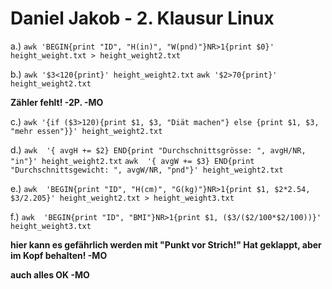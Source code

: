 # Daniel Jakob - 2. Klausur Linux

a.) `awk 'BEGIN{print "ID", "H(in)", "W(pnd)"}NR>1{print $0}' height_weight.txt > height_weight2.txt`

b.) `awk '$3<120{print}' height_weight2.txt`
    `awk '$2>70{print}' height_weight2.txt`

__Zähler fehlt! -2P. -MO__

c.) `awk '{if ($3>120){print $1, $3, "Diät machen"} else {print $1, $3, "mehr essen"}}' height_weight2.txt`

d.) `awk  '{ avgH += $2} END{print "Durchschnittsgrösse: ", avgH/NR, "in"}' height_weight2.txt`
    `awk  '{ avgW += $3} END{print "Durchschnittsgewicht: ", avgW/NR, "pnd"}' height_weight2.txt`

e.) `awk  'BEGIN{print "ID", "H(cm)", "G(kg)"}NR>1{print $1, $2*2.54, $3/2.205}' height_weight2.txt > height_weight3.txt`

f.) `awk  'BEGIN{print "ID", "BMI"}NR>1{print $1, ($3/($2/100*$2/100))}' height_weight3.txt`

__hier kann es gefährlich werden mit "Punkt vor Strich!" Hat geklappt, aber im
Kopf behalten! -MO__

__auch alles OK -MO__
